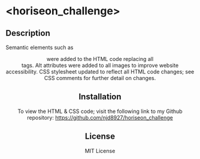 # <horiseon_challenge>

## Description

Semantic elements such as <header> <footer> <main> <section> <article> were added to the HTML code replacing all <div> tags. Alt attributes were added to all images to improve website accessibility. CSS stylesheet updated to reflect all HTML code changes; see CSS comments for further detail on changes.

## Installation

To view the HTML & CSS code; visit the following link to my Github repository: https://github.com/njd8927/horiseon_challenge

## License

MIT License